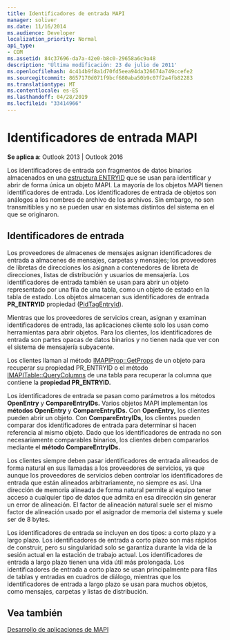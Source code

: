 ```yaml
---
title: Identificadores de entrada MAPI
manager: soliver
ms.date: 11/16/2014
ms.audience: Developer
localization_priority: Normal
api_type:
- COM
ms.assetid: 84c37696-da7a-42e0-b8c0-29658a6c9a48
description: 'Última modificación: 23 de julio de 2011'
ms.openlocfilehash: 4c414b9f8a1d70fd5eea94da326674a749ccefe2
ms.sourcegitcommit: 8657170d071f9bcf680aba50b9c07f2a4fb82283
ms.translationtype: MT
ms.contentlocale: es-ES
ms.lasthandoff: 04/28/2019
ms.locfileid: "33414966"
---
```

# <a name="mapi-entry-identifiers"></a>Identificadores de entrada MAPI

  
  
**Se aplica a**: Outlook 2013 | Outlook 2016 
  
Los identificadores de entrada son fragmentos de datos binarios almacenados en una [estructura ENTRYID](entryid.md) que se usan para identificar y abrir de forma única un objeto MAPI. La mayoría de los objetos MAPI tienen identificadores de entrada. Los identificadores de entrada de objetos son análogos a los nombres de archivo de los archivos. Sin embargo, no son transmitibles y no se pueden usar en sistemas distintos del sistema en el que se originaron. 
  
## <a name="entry-identifiers"></a>Identificadores de entrada

Los proveedores de almacenes de mensajes asignan identificadores de entrada a almacenes de mensajes, carpetas y mensajes; los proveedores de libretas de direcciones los asignan a contenedores de libreta de direcciones, listas de distribución y usuarios de mensajería. Los identificadores de entrada también se usan para abrir un objeto representado por una fila de una tabla, como un objeto de estado en la tabla de estado. Los objetos almacenan sus identificadores de entrada **PR_ENTRYID** propiedad ([PidTagEntryId](pidtagentryid-canonical-property.md)). 
  
Mientras que los proveedores de servicios crean, asignan y examinan identificadores de entrada, las aplicaciones cliente solo los usan como herramientas para abrir objetos. Para los clientes, los identificadores de entrada son partes opacas de datos binarios y no tienen nada que ver con el sistema de mensajería subyacente. 
  
Los clientes llaman al método [IMAPIProp::GetProps](imapiprop-getprops.md) de un objeto para recuperar su propiedad PR_ENTRYID o el método [IMAPITable::QueryColumns](imapitable-querycolumns.md) de una tabla para recuperar la columna que contiene la **propiedad PR_ENTRYID.**  
  
Los identificadores de entrada se pasan como parámetros a los métodos **OpenEntry** y **CompareEntryIDs.** Varios objetos MAPI implementan los **métodos OpenEntry** y **CompareEntryIDs.** Con **OpenEntry,** los clientes pueden abrir un objeto. Con **CompareEntryIDs,** los clientes pueden comparar dos identificadores de entrada para determinar si hacen referencia al mismo objeto. Dado que los identificadores de entrada no son necesariamente comparables binarios, los clientes deben compararlos mediante el **método CompareEntryIDs.** 
  
Los clientes siempre deben pasar identificadores de entrada alineados de forma natural en sus llamadas a los proveedores de servicios, ya que aunque los proveedores de servicios deben controlar los identificadores de entrada que están alineados arbitrariamente, no siempre es así. Una dirección de memoria alineada de forma natural permite al equipo tener acceso a cualquier tipo de datos que admita en esa dirección sin generar un error de alineación. El factor de alineación natural suele ser el mismo factor de alineación usado por el asignador de memoria del sistema y suele ser de 8 bytes.
  
Los identificadores de entrada se incluyen en dos tipos: a corto plazo y a largo plazo. Los identificadores de entrada a corto plazo son más rápidos de construir, pero su singularidad solo se garantiza durante la vida de la sesión actual en la estación de trabajo actual. Los identificadores de entrada a largo plazo tienen una vida útil más prolongada. Los identificadores de entrada a corto plazo se usan principalmente para filas de tablas y entradas en cuadros de diálogo, mientras que los identificadores de entrada a largo plazo se usan para muchos objetos, como mensajes, carpetas y listas de distribución.
  
## <a name="see-also"></a>Vea también



[Desarrollo de aplicaciones de MAPI](mapi-application-development.md)

